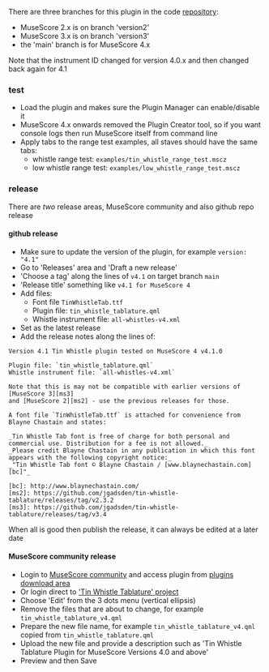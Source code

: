 There are three branches for this plugin in the code [repository][repo]:

* MuseScore 2.x is on branch 'version2'
* MuseScore 3.x is on branch 'version3'
* the 'main' branch is for MuseScore 4.x

Note that the instrument ID changed for version 4.0.x and then changed back again for 4.1

### test

* Load the plugin and makes sure the Plugin Manager can enable/disable it
* MuseScore 4.x onwards removed the Plugin Creator tool,
    so if you want console logs then run MuseScore itself from command line
* Apply tabs to the range test examples, all staves should have the same tabs:
  * whistle range test: `examples/tin_whistle_range_test.mscz`
  * low whistle range test: `examples/low_whistle_range_test.mscz`

### release

There are _two_ release areas, MuseScore community and also github repo release

#### github release

* Make sure to update the version of the plugin, for example `version: "4.1"`
* Go to 'Releases' area and 'Draft a new release'
* 'Choose a tag' along the lines of `v4.1` on target branch `main`
* 'Release title' something like `v4.1 for MuseScore 4`
* Add files:
  * Font file `TinWhistleTab.ttf`
  * Plugin file: `tin_whistle_tablature.qml`
  * Whistle instrument file: `all-whistles-v4.xml`
* Set as the latest release
* Add the release notes along the lines of:

```text
Version 4.1 Tin Whistle plugin tested on MuseScore 4 v4.1.0

Plugin file: `tin_whistle_tablature.qml`
Whistle instrument file: `all-whistles-v4.xml`

Note that this is may not be compatible with earlier versions of [MuseScore 3][ms3]
and [MuseScore 2][ms2] - use the previous releases for those.

A font file `TinWhistleTab.ttf` is attached for convenience from Blayne Chastain and states:

_Tin Whistle Tab font is free of charge for both personal and commercial use. Distribution for a fee is not allowed._
_Please credit Blayne Chastain in any publication in which this font appears with the following copyright notice:_
_"Tin Whistle Tab font © Blayne Chastain / [www.blaynechastain.com][bc]"_

[bc]: http://www.blaynechastain.com/
[ms2]: https://github.com/jgadsden/tin-whistle-tablature/releases/tag/v2.3.2
[ms3]: https://github.com/jgadsden/tin-whistle-tablature/releases/tag/v3.4
```

When all is good then publish the release, it can always be edited at a later date

#### MuseScore community release

* Login to [MuseScore community][login] and access plugin from [plugins download area][plugins]
* Or login direct to ['Tin Whistle Tablature' project][project]
* Choose 'Edit' from the 3 dots menu (vertical ellipsis)
* Remove the files that are about to change, for example `tin_whistle_tablature_v4.qml`
* Prepare the new file name, for example `tin_whistle_tablature_v4.qml` copied from `tin_whistle_tablature.qml`
* Upload the new file and provide a description such as 'Tin Whistle Tablature Plugin for MuseScore Versions 4.0 and above'
* Preview and then Save

[login]: https://musescore.com/user/login
[plugins]: https://musescore.org/en/plugins
[repo]: https://github.com/jgadsden/tin-whistle-tablature/
[project]: https://musescore.org/en/project/tin-whistle-tablature
